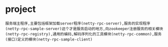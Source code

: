 # project
	服务端主程序,主要包括框架加载server程序(netty-rpc-server),服务的实现程序(netty-rpc-sample-server)这个才是服务启动的地方,向zookeeper注册服务的相关模块(netty-rpc-registry),通用的编码,解码序列化的工具模块(netty-rpc-common),服务(接口)定义的模块(netty-rpc-sample-client)
	
	
